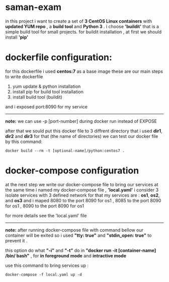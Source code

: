 # saman-exam

in this project i want to create a set of **3 CentOS Linux containers** with **updated YUM repo** , a **build tool** and **Python 3** .
i choose **'buildit'** that is a  simple build tool for small projects.
for buildit installation , at first we should install **'pip'**

# dockerfile configuration:
for this dockerfile i used **centos:7** as a base image
these are our main steps to write dockerfile

1. yum update & python installation
2. install pip for build tool installation
3. install build tool (buildit)

and i exposed port:8090 for my service
___
**note:** we can use -p [port-number] during docker run instead of EXPOSE

after that we sould put this docker file to 3 diffrent directory that i used **dir1**, **dir2** and **dir3** for that (the name of directories)
we can test our docker file by this command:

`docker build --rm -t [optional-name]/python:centos7 .`

# docker-compose configuration
at the next step we write our docker-compose file to bring our services at the same time 
i named my docker-compose file , **'local.yaml'**
i consider 3 isolate services with 3 defined network for that 
my services are : **os1**, **os2**, and **os3**
and i maped 8080 to the port 8090 for os1 , 8085 to the port 8090 for os1 , 8090 to the port 8090 for os1

for more details see the 'local.yaml' file
___
**note:** after running docker-compose file with command bellow our container will be exited so i used **"tty: true"** and **"stdin_open: true"**
to prevent it . 

this option do what **"-i"** and **"-t"** do in **"docker run -it [container-name] /bin/ bash"** , for **in foreground mode** and **intractive mode**

use this command to bring services up :

`docker-compose -f local.yaml up -d`
